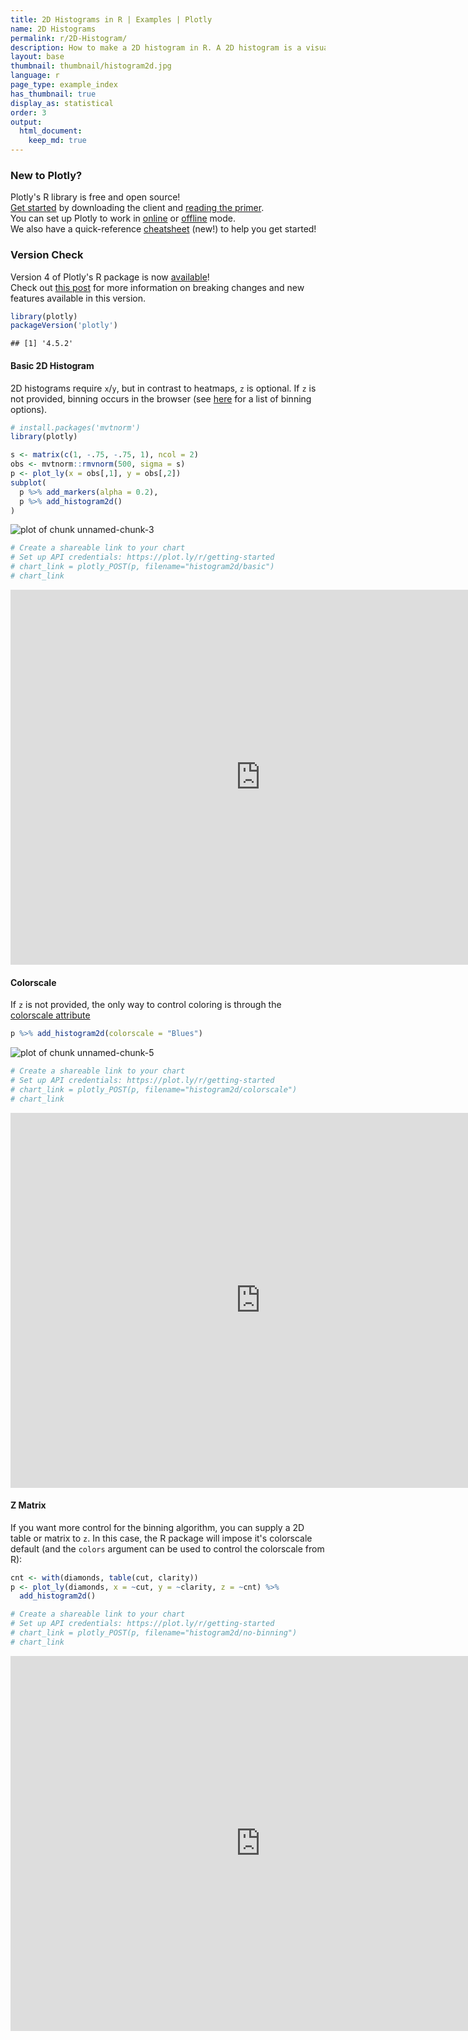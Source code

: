 ```yaml
---
title: 2D Histograms in R | Examples | Plotly
name: 2D Histograms
permalink: r/2D-Histogram/
description: How to make a 2D histogram in R. A 2D histogram is a visualization of a bivariate distribution.
layout: base
thumbnail: thumbnail/histogram2d.jpg
language: r
page_type: example_index
has_thumbnail: true
display_as: statistical
order: 3
output:
  html_document:
    keep_md: true
---
```



### New to Plotly?

Plotly's R library is free and open source!<br>
[Get started](https://plot.ly/r/getting-started/) by downloading the client and [reading the primer](https://plot.ly/r/getting-started/).<br>
You can set up Plotly to work in [online](https://plot.ly/r/getting-started/#hosting-graphs-in-your-online-plotly-account) or [offline](https://plot.ly/r/offline/) mode.<br>
We also have a quick-reference [cheatsheet](https://images.plot.ly/plotly-documentation/images/r_cheat_sheet.pdf) (new!) to help you get started!

### Version Check

Version 4 of Plotly's R package is now [available](https://plot.ly/r/getting-started/#installation)!<br>
Check out [this post](http://moderndata.plot.ly/upgrading-to-plotly-4-0-and-above/) for more information on breaking changes and new features available in this version.

```r
library(plotly)
packageVersion('plotly')
```

```
## [1] '4.5.2'
```

#### Basic 2D Histogram

2D histograms require `x`/`y`, but in contrast to heatmaps, `z` is optional. If `z` is not provided, binning occurs in the browser (see [here](https://plot.ly/r/reference/#histogram2d-histnorm) for a list of binning options).


```r
# install.packages('mvtnorm')
library(plotly)

s <- matrix(c(1, -.75, -.75, 1), ncol = 2)
obs <- mvtnorm::rmvnorm(500, sigma = s)
p <- plot_ly(x = obs[,1], y = obs[,2])
subplot(
  p %>% add_markers(alpha = 0.2),
  p %>% add_histogram2d()
)
```

![plot of chunk unnamed-chunk-3](figure/unnamed-chunk-3-1.png)

```r
# Create a shareable link to your chart
# Set up API credentials: https://plot.ly/r/getting-started
# chart_link = plotly_POST(p, filename="histogram2d/basic")
# chart_link
```

<iframe src="https://plot.ly/~RPlotBot/3430.embed" width="800" height="600" id="igraph" scrolling="no" seamless="seamless" frameBorder="0"> </iframe>

#### Colorscale
If `z` is not provided, the only way to control coloring is through the [colorscale attribute](https://plot.ly/r/reference/#histogram2d-colorscale)


```r
p %>% add_histogram2d(colorscale = "Blues")
```

![plot of chunk unnamed-chunk-5](figure/unnamed-chunk-5-1.png)

```r
# Create a shareable link to your chart
# Set up API credentials: https://plot.ly/r/getting-started
# chart_link = plotly_POST(p, filename="histogram2d/colorscale")
# chart_link
```

<iframe src="https://plot.ly/~RPlotBot/3045.embed" width="800" height="600" id="igraph" scrolling="no" seamless="seamless" frameBorder="0"> </iframe>

#### Z Matrix
If you want more control for the binning algorithm, you can supply a 2D table or matrix to `z`. In this case, the R package will impose it's colorscale default (and the `colors` argument can be used to control the colorscale from R):


```r
cnt <- with(diamonds, table(cut, clarity))
p <- plot_ly(diamonds, x = ~cut, y = ~clarity, z = ~cnt) %>%
  add_histogram2d()

# Create a shareable link to your chart
# Set up API credentials: https://plot.ly/r/getting-started
# chart_link = plotly_POST(p, filename="histogram2d/no-binning")
# chart_link
```

<iframe src="https://plot.ly/~RPlotBot/3047.embed" width="800" height="600" id="igraph" scrolling="no" seamless="seamless" frameBorder="0"> </iframe>
